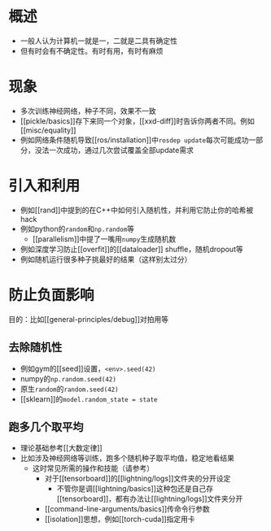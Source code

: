 # 概述
- 一般人认为计算机一就是一，二就是二具有确定性
- 但有时会有不确定性。有时有用，有时有麻烦
# 现象
- 多次训练神经网络，种子不同，效果不一致
- [[pickle/basics]]存下来同一个对象，[[xxd-diff]]时告诉你两者不同。例如[[misc/equality]]
- 例如网络条件随机导致[[ros/installation]]中`rosdep update`每次可能成功一部分，没法一次成功，通过几次尝试覆盖全部update需求
# 引入和利用
- 例如[[rand]]中提到的在C++中如何引入随机性，并利用它防止你的哈希被hack
- 例如python的`random`和`np.random`等
  - [[parallelism]]中提了一嘴用`numpy`生成随机数
- 例如深度学习防止[[overfit]]的[[dataloader]] shuffle，随机dropout等
- 例如随机运行很多种子挑最好的结果（这样别太过分）
# 防止负面影响
目的：比如[[general-principles/debug]]对拍用等
## 去除随机性
- 例如gym的[[seed]]设置，`<env>.seed(42)`
- numpy的`np.random.seed(42)`
- 原生`random`的`random.seed(42)`
- [[sklearn]]的`model.random_state = state`
## 跑多几个取平均
- 理论基础参考[[大数定律]]
- 比如涉及神经网络等训练，跑多个随机种子取平均值，稳定地看结果
  - 这时常见所需的操作和技能（请参考）
    - 对于[[tensorboard]]的[[lightning/logs]]文件夹的分开设定
      - 不管你是调[[lightning/basics]]这种包还是自己存[[tensorboard]]，都有办法让[[lightning/logs]]文件夹分开
    - [[command-line-arguments/basics]]传命令行参数
    - [[isolation]]思想，例如[[torch-cuda]]指定用卡